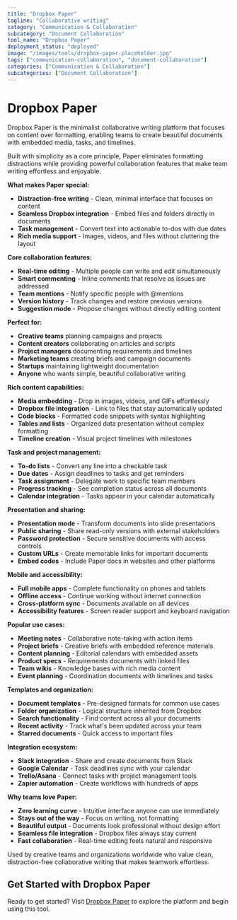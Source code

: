 ```yaml
---
title: "Dropbox Paper"
tagline: "Collaborative writing"
category: "Communication & Collaboration"
subcategory: "Document Collaboration"
tool_name: "Dropbox Paper"
deployment_status: "deployed"
image: "/images/tools/dropbox-paper-placeholder.jpg"
tags: ["communication-collaboration", "document-collaboration"]
categories: ["Communication & Collaboration"]
subcategories: ["Document Collaboration"]
---
```


# Dropbox Paper

Dropbox Paper is the minimalist collaborative writing platform that focuses on content over formatting, enabling teams to create beautiful documents with embedded media, tasks, and timelines.

Built with simplicity as a core principle, Paper eliminates formatting distractions while providing powerful collaboration features that make team writing effortless and enjoyable.

**What makes Paper special:**
- **Distraction-free writing** - Clean, minimal interface that focuses on content
- **Seamless Dropbox integration** - Embed files and folders directly in documents
- **Task management** - Convert text into actionable to-dos with due dates
- **Rich media support** - Images, videos, and files without cluttering the layout

**Core collaboration features:**
- **Real-time editing** - Multiple people can write and edit simultaneously
- **Smart commenting** - Inline comments that resolve as issues are addressed
- **Team mentions** - Notify specific people with @mentions
- **Version history** - Track changes and restore previous versions
- **Suggestion mode** - Propose changes without directly editing content

**Perfect for:**
- **Creative teams** planning campaigns and projects
- **Content creators** collaborating on articles and scripts
- **Project managers** documenting requirements and timelines
- **Marketing teams** creating briefs and campaign documents
- **Startups** maintaining lightweight documentation
- **Anyone** who wants simple, beautiful collaborative writing

**Rich content capabilities:**
- **Media embedding** - Drop in images, videos, and GIFs effortlessly
- **Dropbox file integration** - Link to files that stay automatically updated
- **Code blocks** - Formatted code snippets with syntax highlighting
- **Tables and lists** - Organized data presentation without complex formatting
- **Timeline creation** - Visual project timelines with milestones

**Task and project management:**
- **To-do lists** - Convert any line into a checkable task
- **Due dates** - Assign deadlines to tasks and get reminders
- **Task assignment** - Delegate work to specific team members
- **Progress tracking** - See completion status across all documents
- **Calendar integration** - Tasks appear in your calendar automatically

**Presentation and sharing:**
- **Presentation mode** - Transform documents into slide presentations
- **Public sharing** - Share read-only versions with external stakeholders
- **Password protection** - Secure sensitive documents with access controls
- **Custom URLs** - Create memorable links for important documents
- **Embed codes** - Include Paper docs in websites and other platforms

**Mobile and accessibility:**
- **Full mobile apps** - Complete functionality on phones and tablets
- **Offline access** - Continue working without internet connection
- **Cross-platform sync** - Documents available on all devices
- **Accessibility features** - Screen reader support and keyboard navigation

**Popular use cases:**
- **Meeting notes** - Collaborative note-taking with action items
- **Project briefs** - Creative briefs with embedded reference materials
- **Content planning** - Editorial calendars with embedded assets
- **Product specs** - Requirements documents with linked files
- **Team wikis** - Knowledge bases with rich media content
- **Event planning** - Coordination documents with timelines and tasks

**Templates and organization:**
- **Document templates** - Pre-designed formats for common use cases
- **Folder organization** - Logical structure inherited from Dropbox
- **Search functionality** - Find content across all your documents
- **Recent activity** - Track what's been updated across your team
- **Starred documents** - Quick access to important files

**Integration ecosystem:**
- **Slack integration** - Share and create documents from Slack
- **Google Calendar** - Task deadlines sync with your calendar
- **Trello/Asana** - Connect tasks with project management tools
- **Zapier automation** - Create workflows with hundreds of apps

**Why teams love Paper:**
- **Zero learning curve** - Intuitive interface anyone can use immediately
- **Stays out of the way** - Focus on writing, not formatting
- **Beautiful output** - Documents look professional without design effort
- **Seamless file integration** - Dropbox files always stay current
- **Fast collaboration** - Real-time editing feels natural and responsive

Used by creative teams and organizations worldwide who value clean, distraction-free collaborative writing that makes teamwork effortless.
## Get Started with Dropbox Paper

Ready to get started? Visit [Dropbox Paper](https://dropboxpaper.com) to explore the platform and begin using this tool.
